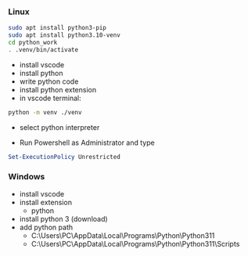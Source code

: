 

### Linux

```sh
sudo apt install python3-pip
sudo apt install python3.10-venv
cd python_work
. .venv/bin/activate
```

- install vscode
- install python
- write python code
- install python extension
- in vscode terminal:

```sh
python -m venv ./venv
```
- select python interpreter

- Run Powershell as Administrator and type

```powershell
Set-ExecutionPolicy Unrestricted
```


### Windows
- install vscode
- install extension
  - python
- install python 3 (download)
- add python path
  - C:\Users\PC\AppData\Local\Programs\Python\Python311
  - C:\Users\PC\AppData\Local\Programs\Python\Python311\Scripts